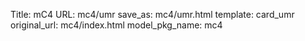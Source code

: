 Title: mC4
URL: mc4/umr
save_as: mc4/umr.html
template: card_umr
original_url: mc4/index.html
model_pkg_name: mc4

